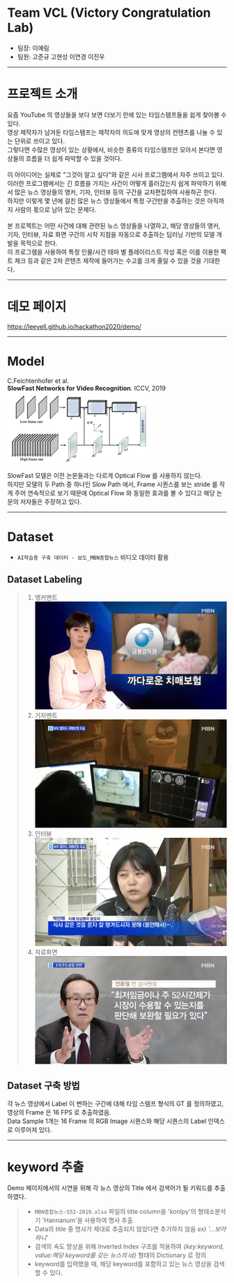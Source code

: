 # Team VCL (Victory Congratulation Lab)
* 팀장: 이예림
* 팀원: 고준규 고현성 이연경 이진우

***

# 프로젝트 소개
요즘 YouTube 의 영상들을 보다 보면 더보기 란에 있는 타임스탬프들을 쉽게 찾아볼 수 있다. <br>
영상 제작자가 남겨둔 타임스탬프는 제작자의 의도에 맞게 영상의 컨텐츠를 나눌 수 있는 단위로 쓰이고 있다. <br>
그렇다면 수많은 영상이 있는 상황에서, 비슷한 종류의 타임스탬프만 모아서 본다면 영상들의 흐름을 더 쉽게 파악할 수 있을 것이다. <br>
<br>
이 아이디어는 실제로 "그것이 알고 싶다"와 같은 시사 프로그램에서 자주 쓰이고 있다. <br>
이러한 프로그램에서는 긴 흐름을 가지는 사건이 어떻게 흘러갔는지 쉽게 파악하기 위해서 많은 뉴스 영상들의 앵커, 기자, 인터뷰 등의 구간을 교차편집하여 사용하곤 한다. <br>
하지만 이렇게 몇 년에 걸친 많은 뉴스 영상들에서 특정 구간만을 추출하는 것은 아직까지 사람의 몫으로 남아 있는 문제다. <br>
<br>
본 프로젝트는 어떤 사건에 대해 관련된 뉴스 영상들을 나열하고, 해당 영상들의 앵커, 기자, 인터뷰, 자료 화면 구간의 시작 지점을 자동으로 추출하는 딥러닝 기반의 모델 개발을 목적으로 한다. <br>
이 프로그램을 사용하여 특정 인물/사건 테마 별 플레이리스트 작성 혹은 이를 이용한 팩트 체크 등과 같은 2차 콘텐츠 제작에 들어가는 수고를 크게 줄일 수 있을 것을 기대한다.

***

# 데모 페이지
<https://leeyell.github.io/hackathon2020/demo/>

***

# Model
C.Feichtenhofer et al. <br>
__SlowFast Networks for Video Recognition__. ICCV, 2019 <br>
![network](/pic/network.png)

SlowFast 모델은 이전 논문들과는 다르게 Optical Flow 를 사용하지 않는다. <br>
하지만 모델의 두 Path 중 하나인 Slow Path 에서, Frame 시퀀스를 보는 stride 를 작게 주어 연속적으로 보기 때문에 Optical Flow 와 동일한 효과를 볼 수 있다고 해당 논문의 저자들은 주장하고 있다.

***

# Dataset

* `AI학습용 구축 데이터 - 보도_MBN종합뉴스` 비디오 데이터 활용 

## Dataset Labeling
> 1. 앵커멘트
> ![앵커](/pic/앵커.jpg)
> 2. 기자멘트
> ![기자](/pic/기자.jpg)
> 3. 인터뷰
> ![인터뷰](/pic/interview.jpg)
> 4. 자료화면
>![자료화면](/pic/screen.jpg)

## Dataset 구축 방법
각 뉴스 영상에서 Label 이 변하는 구간에 대해 타임 스탬프 형식의 GT 를 정의하였고, 영상의 Frame 은 16 FPS 로 추출하였음. <br>
Data Sample 1개는 16 Frame 의 RGB Image 시퀀스와 해당 시퀀스의 Label 인덱스로 이루어져 있다.

***

# keyword 추출
Demo 페이지에서의 시연을 위해 각 뉴스 영상의 Title 에서 검색어가 될 키워드를 추출하였다. <br>
> * `MBN종합뉴스-552-2019.xlsx` 파일의 title column을 'konlpy'의 형태소분석기 'Hannanum'을 사용하여 명사 추출
> * Data의 title 중 명사가 제대로 추출되지 않았다면 추가하지 않음 *ex) '...보아하니'*
> * 검색의 속도 향상을 위해 Inverted Index 구조를 적용하여 *{key:keyword, value:해당 keyword를 갖는 뉴스의 id}* 형태의 Dictionary 로 정의
> * keyword를 입력했을 때, 해당 keyword를 포함하고 있는 뉴스 영상을 검색할 수 있다.